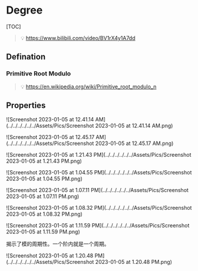 # Degree



[TOC]



> :bulb: https://www.bilibili.com/video/BV1rX4y1A7dd



## Defination



### Primitive Root Modulo

> :bulb: https://en.wikipedia.org/wiki/Primitive_root_modulo_n



## Properties

![Screenshot 2023-01-05 at 12.41.14 AM](../../../../../../Assets/Pics/Screenshot 2023-01-05 at 12.41.14 AM.png)



![Screenshot 2023-01-05 at 12.45.17 AM](../../../../../../Assets/Pics/Screenshot 2023-01-05 at 12.45.17 AM.png)

![Screenshot 2023-01-05 at 1.21.43 PM](../../../../../../Assets/Pics/Screenshot 2023-01-05 at 1.21.43 PM.png)

![Screenshot 2023-01-05 at 1.04.55 PM](../../../../../../Assets/Pics/Screenshot 2023-01-05 at 1.04.55 PM.png)

![Screenshot 2023-01-05 at 1.07.11 PM](../../../../../../Assets/Pics/Screenshot 2023-01-05 at 1.07.11 PM.png)

![Screenshot 2023-01-05 at 1.08.32 PM](../../../../../../Assets/Pics/Screenshot 2023-01-05 at 1.08.32 PM.png)

![Screenshot 2023-01-05 at 1.11.59 PM](../../../../../../Assets/Pics/Screenshot 2023-01-05 at 1.11.59 PM.png)





揭示了模的周期性。一个阶内就是一个周期。





![Screenshot 2023-01-05 at 1.20.48 PM](../../../../../../Assets/Pics/Screenshot 2023-01-05 at 1.20.48 PM.png)

